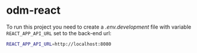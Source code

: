 # odm-react

To run this project you need to create a *.env.development* file
with variable `REACT_APP_API_URL` set to the back-end url:

```sh
REACT_APP_API_URL=http://localhost:8080
```
